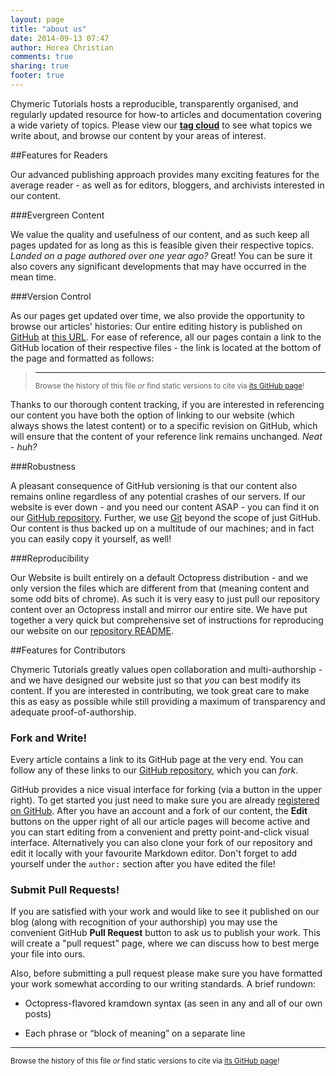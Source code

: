 ```yaml
---
layout: page
title: "about us"
date: 2014-09-13 07:47
author: Horea Christian
comments: true
sharing: true
footer: true
---
```



Chymeric Tutorials hosts a reproducible, transparently organised, and regularly updated resource for how-to articles and documentation covering a wide variety of topics.
Please view our [**tag cloud**](http://chymeric.eu/blog/categories/) to see what topics we write about, and browse our content by your areas of interest.

##Features for Readers

Our advanced publishing approach provides many exciting features for the average reader - as well as for editors, bloggers, and archivists interested in our content.

###Evergreen Content

We value the quality and usefulness of our content, and as such keep all pages updated for as long as this is feasible given their respective topics.
*Landed on a page authored over one year ago?*
Great! You can be sure it also covers any significant developments that may have occurred in the mean time.

###Version Control

As our pages get updated over time, we also provide the opportunity to browse our articles' histories:
Our entire editing history is published on [GitHub](http://en.m.wikipedia.org/wiki/GitHub) at [this URL](https://github.com/TheChymera/chymeric_tutorials).
For ease of reference, all our pages contain a link to the GitHub location of their respective files - the link is located at the bottom of the page and formatted as follows: 

> ---
> <sup>Browse the history of this file *or* find static versions to cite via [its GitHub page](https://github.com/TheChymera/chymeric_tutorials/blob/master/source/about/index.markdown)!</sup>

Thanks to our thorough content tracking, if you are interested in referencing our content you have both the option of linking to our website (which always shows the latest content) or to a specific revision on GitHub, which will ensure that the content of your reference link remains unchanged.
*Neat - huh?*

###Robustness

A pleasant consequence of GitHub versioning is that our content also remains online regardless of any potential crashes of our servers.
If our website is ever down - and you need our content ASAP - you can find it on our [GitHub repository](https://github.com/TheChymera/chymeric_tutorials).
Further, we use [Git](http://en.m.wikipedia.org/wiki/Git_(software)) beyond the scope of just GitHub.
Our content is thus backed up on a multitude of our machines; and in fact you can easily copy it yourself, as well!

###Reproducibility

Our Website is built entirely on a default Octopress distribution - and we only version the files which are different from that (meaning content and some odd bits of chrome).
As such it is very easy to just pull our repository content over an Octopress install and mirror our entire site.
We have put together a very quick but comprehensive set of instructions for reproducing our website on our [repository README](https://github.com/TheChymera/chymeric_tutorials#reproduce-this-website).


##Features for Contributors 

Chymeric Tutorials greatly values open collaboration and multi-authorship - and we have designed our website just so that *you* can best modify its content.
If you are interested in contributing, we took great care to make this as easy as possible while still providing a maximum of transparency and adequate proof-of-authorship.


### Fork and Write!
Every article contains a link to its GitHub page at the very end. 
You can follow any of these links to our [GitHub repository](https://github.com/TheChymera/chymeric_tutorials), which you can *fork*.

GitHub provides a nice visual interface for forking (via a button in the upper right).
To get started you just need to make sure you are already [registered on GitHub](https://github.com/).
After you have an account and a fork of our content, the **Edit** buttons on the upper right of all our article pages will become active and you can start editing from a convenient and pretty point-and-click visual interface.
Alternatively you can also clone your fork of our repository and edit it locally with your favourite Markdown editor.
Don't forget to add yourself under the ```author:``` section after you have edited the file!

### Submit Pull Requests!
If you are satisfied with your work and would like to see it published on our blog (along with recognition of your authorship) you may use the convenient GitHub **Pull Request** button to ask us to publish your work.
This will create a "pull request" page, where we can discuss how to best merge your file into ours.

Also, before submitting a pull request please make sure you have formatted your work somewhat according to our writing standards.
A brief rundown:

* Octopress-flavored kramdown syntax (as seen in any and all of our own posts)

* Each phrase or “block of meaning” on a separate line

---
<sup>Browse the history of this file *or* find static versions to cite via [its GitHub page](https://github.com/TheChymera/chymeric_tutorials/blob/master/source/about/index.markdown)!</sup>
